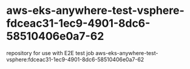 # aws-eks-anywhere-test-vsphere-fdceac31-1ec9-4901-8dc6-58510406e0a7-62
repository for use with E2E test job aws-eks-anywhere-test-vsphere:fdceac31-1ec9-4901-8dc6-58510406e0a7-62

